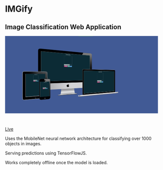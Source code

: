 # IMGify

## Image Classification Web Application

<img src="mockup.png">

#

[Live](https://imgify.anmolgoel.com)

Uses the MobileNet neural network architecture for classifying over 1000 objects in images. 

Serving predictions using TensorFlowJS.

Works completely offline once the model is loaded.

